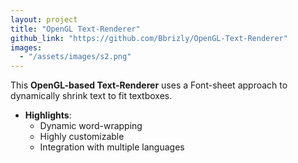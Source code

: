 ```yaml
---
layout: project
title: "OpenGL Text-Renderer"
github_link: "https://github.com/Bbrizly/OpenGL-Text-Renderer"
images:
  - "/assets/images/s2.png"
---
```


This **OpenGL-based Text-Renderer** uses a Font-sheet approach to dynamically shrink text to fit textboxes. 

- **Highlights**:
  - Dynamic word-wrapping
  - Highly customizable
  - Integration with multiple languages
